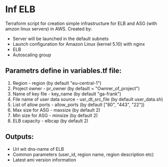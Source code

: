 # Inf ELB
Terraform script for creation simple infrastructure for ELB and ASG (with amzon linux servers) in AWS.
Created by:
   - Server will be launched in the default subnets
   - Launch configuration for Amazon Linux (kernel 5.10) with nginx
   - ELB
   - Autoscaling group

## Parametrs define in variables.tf file:

 1. Region - region (by default "eu-central-1")
 2. Project owner - pr_owner (by default = "Ownrer_of_project")
 3. Name of key file - key_name (by default "ga-frank")
 4. File name of user data source - usr_dt_src_file (by default user_data.sh)
 5. List of allow ports - allow_ports (by default ["80", "443", "22"])
 6. Max size for ASG - maxsize (by default 2)
 7. Min size for ASG - minsize (by default 2)
 8. ELB capacity - elbcap (by default 2)

## Outputs:

 - Url wit dns-name of ELB
 - Common parameters (user_id, region name, region description etc)
 - Latest ami version information
